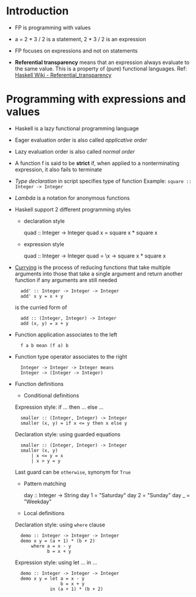 # Introduction

* FP is programming with values

* a = 2 * 3 / 2 is a statement, 2 * 3 / 2 is an expression

* FP focuses on expressions and not on statements

* __Referential transparency__ means that an expression always evaluate to the same value. This is a property of (pure)
functional languages. Ref: [Haskell Wiki - Referential_transparency](https://wiki.haskell.org/Referential_transparency)

# Programming with expressions and values

* Haskell is a lazy functional programming language

* Eager evaluation order is also called _applicative order_

* Lazy evaluation order is also called _normal order_

* A function f is said to be __strict__ if, when applied to a nonterminating expression, it also fails to terminate

* _Type declaration_ in script specifies type of function
Example: `square :: Integer -> Integer`

* _Lambda_ is a notation for anonymous functions

* Haskell support 2 different programming styles
    * declaration style
        
        quad :: Integer -> Integer
        quad x = square x * square x
        
    * expression style

        quad :: Integer -> Integer
        quad = \x -> square x * square x
        
* [Currying](https://wiki.haskell.org/Currying) is the process of reducing functions that take multiple arguments into 
those that take a single argument and return another function if any arguments are still needed

        add' :: Integer -> Integer -> Integer
        add' x y = x + y
    
    is the curried form of
    
        add :: (Integer, Integer) -> Integer
        add (x, y) = x + y
        
* Function application associates to the left

        f a b mean (f a) b
        
* Function type operator associates to the right
        
        Integer -> Integer -> Integer means
        Integer -> (Integer -> Integer)
        
* Function definitions
    
    * Conditional definitions
    
    Expression style: if ... then ... else ...
    
        smaller :: (Integer, Integer) -> Integer
        smaller (x, y) = if x <= y then x else y

    Declaration style: using guarded equations
     
        smaller :: (Integer, Integer) -> Integer
        smaller (x, y)
            | x <= y = x
            | x > y = y
            
    Last guard can be `otherwise`, synonym for `True`            
                                        
    * Pattern matching
    
        day :: Integer -> String
        day 1 = "Saturday"
        day 2 = "Sunday"
        day _ = "Weekday"
            
    * Local definitions
    
    
    Declaration style: using `where` clause
    
        demo :: Integer -> Integer -> Integer
        demo x y = (a + 1) * (b + 2)
            where a = x - y
                  b = x + y
                    
    Expression style: using let ... in ...
                    
        demo :: Integer -> Integer -> Integer
        demo x y = let a = x - y
                       b = x + y
                   in (a + 1) * (b + 2)
                       
    
                       
    

